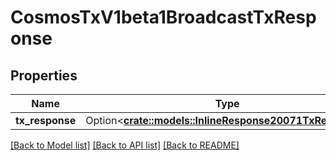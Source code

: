 # CosmosTxV1beta1BroadcastTxResponse

## Properties

Name | Type | Description | Notes
------------ | ------------- | ------------- | -------------
**tx_response** | Option<[**crate::models::InlineResponse20071TxResponse**](inline_response_200_71_tx_response.md)> |  | [optional]

[[Back to Model list]](../README.md#documentation-for-models) [[Back to API list]](../README.md#documentation-for-api-endpoints) [[Back to README]](../README.md)


